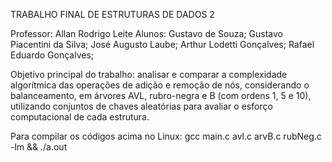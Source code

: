 TRABALHO FINAL DE ESTRUTURAS DE DADOS 2

Professor: Allan Rodrigo Leite
Alunos: Gustavo de Souza; Gustavo Piacentini da Silva; José Augusto Laube; Arthur Lodetti Gonçalves; Rafael Eduardo Gonçalves;

Objetivo principal do trabalho: analisar e comparar a complexidade algorítmica das operações de adição e remoção de nós, considerando o balanceamento, em árvores AVL, rubro-negra e B (com ordens 1, 5 e 10), utilizando conjuntos de chaves aleatórias para avaliar o esforço computacional de cada estrutura.

Para compilar os códigos acima no Linux:
gcc main.c avl.c arvB.c rubNeg.c -lm && ./a.out
